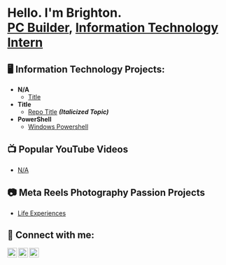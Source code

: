 <h1>Hello. I'm Brighton. <br/><a href="https://github.com/BrightonBaker">PC Builder</a>, <a href="https://www.linkedin.com/in/brighton-baker/">Information Technology Intern</a></h1>

<h2>🖥 Information Technology Projects:</h2>

- <b>N/A</b>
  - [Title](Link)
- <b>Title</b>
  - [Repo Title](link) <b><i>(Italicized Topic)</b></i>
- <b>PowerShell</b>
  - [Windows Powershell](LinkToRepository)

<h2>📺 Popular YouTube Videos</h2>

- [N/A](linkgoeshere)

<h2>📷 Meta Reels Photography Passion Projects </h2>

- [Life Experiences](https://www.facebook.com/reel/5916425741723744)

<h2> 👫 Connect with me:</h2>

[<img align="left" alt="BrightonBaker | LinkedIn" width="22px" src="https://cdn.jsdelivr.net/npm/simple-icons@v3/icons/linkedin.svg" />][linkedin]
[<img align="left" alt="BrightonBaker | Facebook" width="22px" src="https://cdn.jsdelivr.net/npm/simple-icons@3.13.0/icons/facebook.svg" />][Facebook]
[<img align="left" alt="BrightonBaker | Instagram" width="22px" src="https://cdn.jsdelivr.net/npm/simple-icons@3.13.0/icons/instagram.svg" />][Instagram]


[twitter]: https://twitter.com/joshmadakor
[youtube]: https://www.youtube.com/c/joshmadakor
[Instagram]: https://www.instagram.com/brighton_baker/
[linkedin]: https://linkedin.com/in/brighton-baker
[Facebook]: https://www.facebook.com/BrightonBaker2/

<!--
**BrightonBaker/BrightonBaker** is a ✨ _special_ ✨ repository because its `README.md` (this file) appears on your GitHub profile.

Here are some ideas to get you started:

- 🔭 I’m currently working on ...
- 🌱 I’m currently learning ...
- 👯 I’m looking to collaborate on ...
- 🤔 I’m looking for help with ...
- 💬 Ask me about ...
- 📫 How to reach me: ...
- 😄 Pronouns: ...
- ⚡ Fun fact: ...
-->
